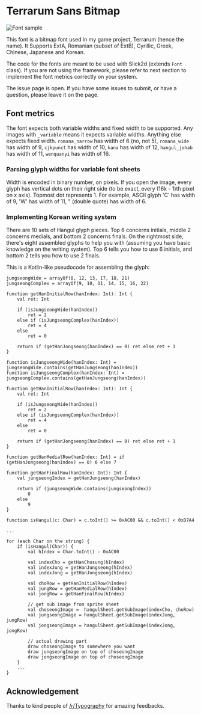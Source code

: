 # Terrarum Sans Bitmap

![Font sample](https://github.com/minjaesong/Terrarum-sans-bitmap/blob/master/font_test_3.PNG)

This font is a bitmap font used in my game project, Terrarum (hence the name). It Supports ExtA, Romanian (subset of ExtB), Cyrillic, Greek, Chinese, Japanese and Korean.

The code for the fonts are meant to be used with Slick2d (extends ```Font``` class). If you are not using the framework, please refer to next section to implement the font metrics correctly on your system.

The issue page is open. If you have some issues to submit, or have a question, please leave it on the page.

## Font metrics

The font expects both variable widths and fixed width to be supported. Any images with ```_variable``` means it expects variable widths. Anything else expects fixed width. ```romana_narrow``` has width of 6 (no, not 5), ```romana_wide``` has width of 9, ```cjkpunct``` has width of 10, ```kana``` has width of 12, ```hangul_johab``` has width of 11, ```wenquanyi``` has width of 16.

### Parsing glyph widths for variable font sheets

Width is encoded in binary number, on pixels. If you open the image, every glyph has vertical dots on their right side (to be exact, every (16k - 1)th pixel on x axis). Topmost dot represents 1. For example, ASCII glyph 'C' has width of 9, 'W' has width of 11, " (double quote) has width of 6.

### Implementing Korean writing system

There are 10 sets of Hangul glyph pieces. Top 6 concerns initials, middle 2 concerns medials, and bottom 2 concerns finals. On the rightmost side, there's eight assembled glyphs to help you with (assuming you have basic knowledge on the writing system). Top 6 tells you how to use 6 initials, and bottom 2 tells you how to use 2 finals.

This is a Kotlin-like pseudocode for assembling the glyph:

    jungseongWide = arrayOf(8, 12, 13, 17, 18, 21)
    jungseongComplex = arrayOf(9, 10, 11, 14, 15, 16, 22)
    
    function getHanInitialRow(hanIndex: Int): Int {
        val ret: Int

        if (isJungseongWide(hanIndex))
            ret = 2
        else if (isJungseongComplex(hanIndex))
            ret = 4
        else
            ret = 0

        return if (getHanJongseong(hanIndex) == 0) ret else ret + 1
    }
    
    function isJungseongWide(hanIndex: Int) = jungseongWide.contains(getHanJungseong(hanIndex))
    function isJungseongComplex(hanIndex: Int) = jungseongComplex.contains(getHanJungseong(hanIndex))

    function getHanInitialRow(hanIndex: Int): Int {
        val ret: Int

        if (isJungseongWide(hanIndex))
            ret = 2
        else if (isJungseongComplex(hanIndex))
            ret = 4
        else
            ret = 0

        return if (getHanJongseong(hanIndex) == 0) ret else ret + 1
    }

    function getHanMedialRow(hanIndex: Int) = if (getHanJongseong(hanIndex) == 0) 6 else 7

    function getHanFinalRow(hanIndex: Int): Int {
        val jungseongIndex = getHanJungseong(hanIndex)

        return if (jungseongWide.contains(jungseongIndex))
            8
        else
            9
    }
    
    function isHangul(c: Char) = c.toInt() >= 0xAC00 && c.toInt() < 0xD7A4
    
    ...
    
    for (each Char on the string) {
        if (isHangul(Char)) {
            val hIndex = Char.toInt() - 0xAC00

            val indexCho = getHanChosung(hIndex)
            val indexJung = getHanJungseong(hIndex)
            val indexJong = getHanJongseong(hIndex)

            val choRow = getHanInitialRow(hIndex)
            val jungRow = getHanMedialRow(hIndex)
            val jongRow = getHanFinalRow(hIndex)

            // get sub image from sprite sheet
            val choseongImage =  hangulSheet.getSubImage(indexCho, choRow)
            val jungseongImage = hangulSheet.getSubImage(indexJung, jungRow)
            val jongseongImage = hangulSheet.getSubImage(indexJong, jongRow)
            
            // actual drawing part
            draw choseongImage to somewhere you want
            draw jungseongImage on top of choseongImage
            draw jongseongImage on top of choseongImage
        }
        ...
    }

## Acknowledgement

Thanks to kind people of [/r/Typography](https://www.reddit.com/r/typography/) for amazing feedbacks.
